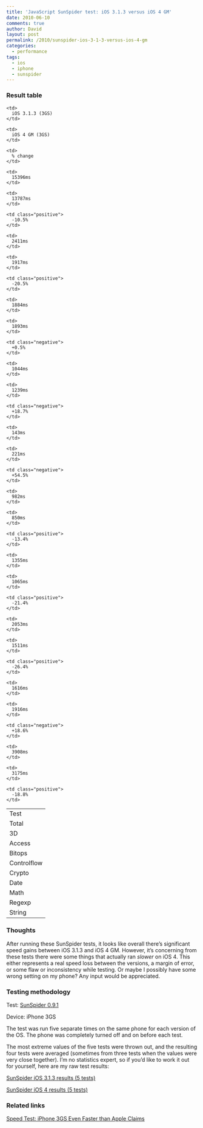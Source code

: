 ```yaml
---
title: 'JavaScript SunSpider test: iOS 3.1.3 versus iOS 4 GM'
date: 2010-06-10
comments: true
author: David
layout: post
permalink: /2010/sunspider-ios-3-1-3-versus-ios-4-gm
categories:
  - performance
tags:
  - ios
  - iphone
  - sunspider
---
```

### Result table

<table>
  <tr>
    <td>
      Test
    </td>
    
    <td>
      iOS 3.1.3 (3GS)
    </td>
    
    <td>
      iOS 4 GM (3GS)
    </td>
    
    <td>
      % change
    </td>
  </tr>
  
  <tr>
    <td>
      Total
    </td>
    
    <td>
      15396ms
    </td>
    
    <td>
      13787ms
    </td>
    
    <td class="positive">
      -10.5%
    </td>
  </tr>
  
  <tr>
    <td>
      3D
    </td>
    
    <td>
      2411ms
    </td>
    
    <td>
      1917ms
    </td>
    
    <td class="positive">
      -20.5%
    </td>
  </tr>
  
  <tr>
    <td>
      Access
    </td>
    
    <td>
      1884ms
    </td>
    
    <td>
      1893ms
    </td>
    
    <td class="negative">
      +0.5%
    </td>
  </tr>
  
  <tr>
    <td>
      Bitops
    </td>
    
    <td>
      1044ms
    </td>
    
    <td>
      1239ms
    </td>
    
    <td class="negative">
      +18.7%
    </td>
  </tr>
  
  <tr>
    <td>
      Controlflow
    </td>
    
    <td>
      143ms
    </td>
    
    <td>
      221ms
    </td>
    
    <td class="negative">
      +54.5%
    </td>
  </tr>
  
  <tr>
    <td>
      Crypto
    </td>
    
    <td>
      982ms
    </td>
    
    <td>
      850ms
    </td>
    
    <td class="positive">
      -13.4%
    </td>
  </tr>
  
  <tr>
    <td>
      Date
    </td>
    
    <td>
      1355ms
    </td>
    
    <td>
      1065ms
    </td>
    
    <td class="positive">
      -21.4%
    </td>
  </tr>
  
  <tr>
    <td>
      Math
    </td>
    
    <td>
      2053ms
    </td>
    
    <td>
      1511ms
    </td>
    
    <td class="positive">
      -26.4%
    </td>
  </tr>
  
  <tr>
    <td>
      Regexp
    </td>
    
    <td>
      1616ms
    </td>
    
    <td>
      1916ms
    </td>
    
    <td class="negative">
      +18.6%
    </td>
  </tr>
  
  <tr>
    <td>
      String
    </td>
    
    <td>
      3908ms
    </td>
    
    <td>
      3175ms
    </td>
    
    <td class="positive">
      -18.8%
    </td>
  </tr>
</table>

### Thoughts

After running these SunSpider tests, it looks like overall there&#8217;s significant speed gains between iOS 3.1.3 and iOS 4 GM. However, it&#8217;s concerning from these tests there were some things that actually ran *slower* on iOS 4. This either represents a real speed loss between the versions, a margin of error, or some flaw or inconsistency while testing. Or maybe I possibly have some wrong setting on my phone? Any input would be appreciated.

### Testing methodology

Test: [SunSpider 0.9.1][1]

Device: iPhone 3GS

The test was run five separate times on the same phone for each version of the OS. The phone was completely turned off and on before each test.

The most extreme values of the five tests were thrown out, and the resulting four tests were averaged (sometimes from three tests when the values were very close together). I&#8217;m no statistics expert, so if you&#8217;d like to work it out for yourself, here are my raw test results:

[SunSpider iOS 3.1.3 results (5 tests)][2]

[SunSpider iOS 4 results (5 tests)][3]

### Related links

[Speed Test: iPhone 3GS Even Faster than Apple Claims][4]

 [1]: http://www2.webkit.org/perf/sunspider-0.9.1/sunspider-0.9.1/driver.html
 [2]: http://davidbcalhoun.com/wp-content/uploads/2010/iOS-3.1.3.html
 [3]: http://davidbcalhoun.com/wp-content/uploads/2010/iOS-4-GM.html
 [4]: http://www.medialets.com/blog/2009/06/24/speed-test-iphone-3gs-even-faster-than-apple-claims/